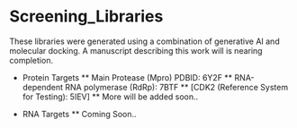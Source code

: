 # Screening_Libraries
These libraries were generated using a combination of generative AI and molecular docking. A manuscript describing this work will is nearing completion.

* Protein Targets
** Main Protease  (Mpro) PDBID: 6Y2F
** RNA-dependent RNA polymerase (RdRp): 7BTF
** [CDK2 (Reference System for Testing): 5IEV]
** More will be added soon..

* RNA Targets
** Coming Soon..

